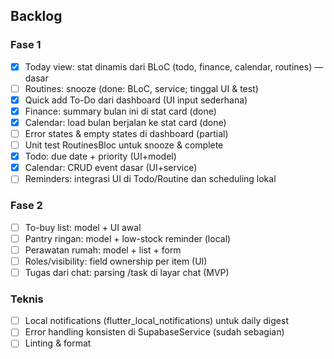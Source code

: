 ## Backlog

### Fase 1
- [x] Today view: stat dinamis dari BLoC (todo, finance, calendar, routines) — dasar
- [ ] Routines: snooze (done: BLoC, service; tinggal UI & test)
- [x] Quick add To-Do dari dashboard (UI input sederhana)
- [x] Finance: summary bulan ini di stat card (done)
- [x] Calendar: load bulan berjalan ke stat card (done)
- [ ] Error states & empty states di dashboard (partial)
- [ ] Unit test RoutinesBloc untuk snooze & complete
- [x] Todo: due date + priority (UI+model)
- [x] Calendar: CRUD event dasar (UI+service)
- [ ] Reminders: integrasi UI di Todo/Routine dan scheduling lokal

### Fase 2
- [ ] To-buy list: model + UI awal
- [ ] Pantry ringan: model + low-stock reminder (local)
- [ ] Perawatan rumah: model + list + form
- [ ] Roles/visibility: field ownership per item (UI)
- [ ] Tugas dari chat: parsing /task di layar chat (MVP)

### Teknis
- [ ] Local notifications (flutter_local_notifications) untuk daily digest
- [ ] Error handling konsisten di SupabaseService (sudah sebagian)
- [ ] Linting & format